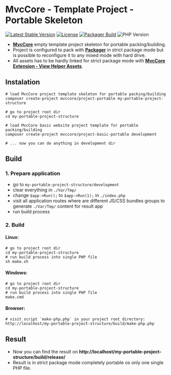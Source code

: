 # MvcCore - Template Project - Portable Skeleton

[![Latest Stable Version](https://img.shields.io/badge/Stable-v5.0.0-brightgreen.svg?style=plastic)](https://github.com/mvccore/project-portable/releases)
[![License](https://img.shields.io/badge/Licence-BSD-brightgreen.svg?style=plastic)](https://mvccore.github.io/docs/mvccore/4.0.0/LICENCE.md)
[![Packager Build](https://img.shields.io/badge/Packager%20Build-passing-brightgreen.svg?style=plastic)](https://github.com/mvccore/packager)
![PHP Version](https://img.shields.io/badge/PHP->=5.4-brightgreen.svg?style=plastic)

- [**MvcCore**](https://github.com/mvccore/mvccore) empty template project skeleton for portable packing/building.
- Project is configured to pack with [**Packager**](https://github.com/mvccore/packager) in strict package mode but is possible to reconfigure it to any mixed mode with hard drive.
- All assets has to be hardly linked for strict package mode with [**MvcCore Extension - View Helper Assets**](https://github.com/mvccore/ext-view-helper-assets).

## Instalation
```shell
# load MvcCore project template skeleton for portable packing/building
composer create-project mvccore/project-portable my-portable-project-structure

# go to project root dir
cd my-portable-project-structure

# load MvcCore basic website project template for portable packing/building
composer create-project mvccore/project-basic-portable development

# ... now you can do anything in development dir
```

## Build

### 1. Prepare application
- go to `my-portable-project-structure/development`
- clear everything in `./Var/Tmp/`
- change `$app->Run();` to `$app->Run(1);` in `./index.php`
- visit all application routes where are different JS/CSS bundles 
  groups to generate `./Var/Tmp/` content for result app
- run build process

### 2. Build

#### Linux:
```shell
# go to project root dir
cd my-portable-project-structure
# run build process into single PHP file
sh make.sh
```

#### Windows:
```shell
# go to project root dir
cd my-portable-project-structure
# run build process into single PHP file
make.cmd
```

#### Browser:
```shell
# visit script `make-php.php` in your project root directory:
http://localhost/my-portable-project-structure/build/make-php.php
```

## Result
- Now you can find the result on **http://localhost/my-portable-project-structure/build/release/**
- Result is in strict package mode completely portable os only one single PHP file.


